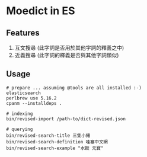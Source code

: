 # Moedict in ES

## Features

1. 互文搜尋 (此字詞是否用於其他字詞的釋義之中)
2. 近義搜尋 (此字詞的釋義是否與其他字詞類似)

## Usage

    # prepare ... assuming @tools are all installed :-)
    elasticsearch
    perlbrew use 5.16.2
    cpanm --installdeps .

    # indexing
    bin/revised-import /path-to/dict-revised.json

    # querying
    bin/revised-search-title 三隻小豬
    bin/revised-search-definition 哇塞中文網
    bin/revised-search-example "水餃 元寶"
